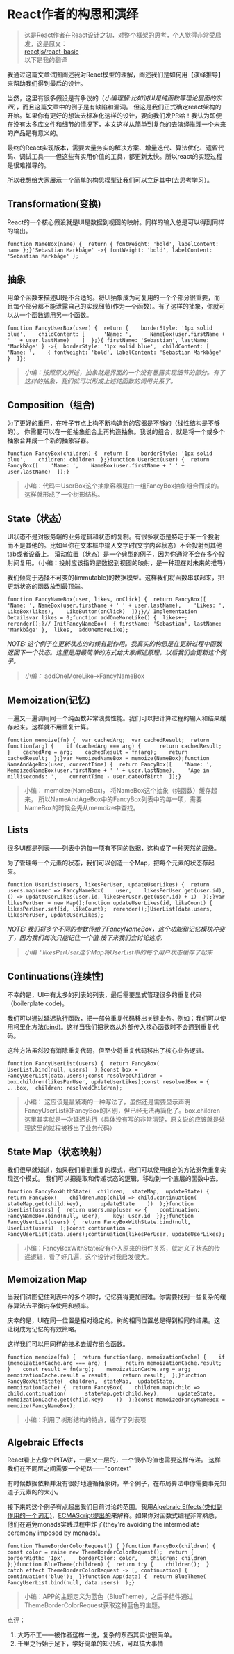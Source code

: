 # React作者的构思和演绎

> 这是React作者在React设计之初，对整个框架的思考，个人觉得非常受启发，这是原文：  
> [reactjs/react-basic](https:https://github.com/reactjs/react-basic/blob/master/README.md)  
> 以下是我的翻译

我通过这篇文章试图阐述我对React模型的理解，阐述我们是如何用【演绎推导】来帮助我们得到最后的设计。

当然，这里有很多假设是有争议的（_小编理解:比如说UI是纯函数等理论层面的东西_），而且这篇文章中的例子是有缺陷和漏洞。 但这是我们正式确定react架构的开始。如果你有更好的想法去标准化这样的设计，要向我们发PR哈！我认为即便在没有太多库文件和细节的情况下，本文这样从简单到复杂的去演绎推理一个未来的产品是有意义的。

最终的React实现版本，需要大量务实的解决方案、增量迭代、算法优化、遗留代码、调试工具——但这些有实用价值的工具，都更新太快。所以react的实现过程是很难推导的。

所以我想给大家展示一个简单的构思模型让我们可以立足其中(去思考学习）。

## Transformation(变换)

React的一个核心假设就是UI是数据到视图的映射。同样的输入总是可以得到同样的输出。

<div>

    function NameBox(name) {  return { fontWeight: 'bold', labelContent: name };}'Sebastian Markbåge' ->{ fontWeight: 'bold', labelContent: 'Sebastian Markbåge' };

</div>

## 抽象

用单个函数来描述UI是不合适的。将UI抽象成为可复用的一个个部分很重要，而且每个部分都不能泄露自己的实现细节(作为一个函数）。有了这样的抽象，你就可以从一个函数调用另一个函数。

<div>

    function FancyUserBox(user) {  return {    borderStyle: '1px solid blue',    childContent: [      'Name: ',      NameBox(user.firstName + ' ' + user.lastName)    ]  };}{ firstName: 'Sebastian', lastName: 'Markbåge' } ->{  borderStyle: '1px solid blue',  childContent: [    'Name: ',    { fontWeight: 'bold', labelContent: 'Sebastian Markbåge' }  ]};

</div>

> _小编：按照原文所述，抽象就是界面的一个没有暴露实现细节的部分。有了这样的抽象，我们就可以形成上述纯函数的调用关系了。_

## Composition（组合)

为了更好的重用，在叶子节点上构不断构造新的容器是不够的（线性结构是不够的）。 你需要可以在一组抽象组合上再构造抽象。我说的组合，就是将一个或多个抽象合并成一个新的抽象容器。

<div>

    function FancyBox(children) {  return {    borderStyle: '1px solid blue',    children: children  };}function UserBox(user) {  return FancyBox([    'Name: ',    NameBox(user.firstName + ' ' + user.lastName)  ]);}

</div>

> 小编：代码中UserBox这个抽象容器是由一组FancyBox抽象组合而成的。这样就形成了一个树形结构。

## State（状态）

UI状态不是对服务端的业务逻辑和状态的复制。有很多状态是特定于某一个投射而不是其他的。比如当你在文本框中输入文字时(文字内容状态）不会投射到其他tab或者设备上。 滚动位置（状态）是一个典型的例子，因为你通常不会在多个投射间复用。（小编：投射应该指的是数据到视图的映射，是一种现在对未来的推导）

我们倾向于选择不可变的(immutable)的数据模型。这样我们将函数串联起来，把更新状态的函数放到最顶端。

<div>

    function FancyNameBox(user, likes, onClick) {  return FancyBox([    'Name: ', NameBox(user.firstName + ' ' + user.lastName),    'Likes: ', LikeBox(likes),    LikeButton(onClick)  ]);}// Implementation Detailsvar likes = 0;function addOneMoreLike() {  likes++;  rerender();}// InitFancyNameBox(  { firstName: 'Sebastian', lastName: 'Markbåge' },  likes,  addOneMoreLike);

</div>

_NOTE: 这个例子在更新状态的时候有副作用。我真实的构思是在更新过程中函数返回下一个状态。这里是用最简单的方式给大家阐述原理，以后我们会更新这个例子。_

> _小编：_ addOneMoreLike->FancyNameBox

## Memoization(记忆)

一遍又一遍调用同一个纯函数非常浪费性能。我们可以把计算过程的输入和结果缓存起来。这样就不用重复计算。

<div>

    function memoize(fn) {  var cachedArg;  var cachedResult;  return function(arg) {    if (cachedArg === arg) {      return cachedResult;    }    cachedArg = arg;    cachedResult = fn(arg);    return cachedResult;  };}var MemoizedNameBox = memoize(NameBox);function NameAndAgeBox(user, currentTime) {  return FancyBox([    'Name: ',    MemoizedNameBox(user.firstName + ' ' + user.lastName),    'Age in milliseconds: ',    currentTime - user.dateOfBirth  ]);}

</div>

> 小编： memoize(NameBox)， 将NameBox这个抽象（纯函数）缓存起来， 所以NameAndAgeBox中的FancyBox列表中的每一项，需要NameBox的时候会先从memoize中查找。

## Lists

很多UI都是列表——列表中的每一项有不同的数据，这构成了一种天然的层级。

为了管理每一个元素的状态，我们可以创造一个Map，把每个元素的状态存起来。

<div>

    function UserList(users, likesPerUser, updateUserLikes) {  return users.map(user => FancyNameBox(    user,    likesPerUser.get(user.id),    () => updateUserLikes(user.id, likesPerUser.get(user.id) + 1)  ));}var likesPerUser = new Map();function updateUserLikes(id, likeCount) {  likesPerUser.set(id, likeCount);  rerender();}UserList(data.users, likesPerUser, updateUserLikes);

</div>

_NOTE: 我们将多个不同的参数传给了FancyNameBox，这个功能和记忆模块冲突了，因为我们每次只能记住一个值.接下来我们会讨论这点._

> _小编：likesPerUser这个Map将UserList中的每个用户状态缓存了起来_

## Continuations(连续性)

不幸的是，UI中有太多的列表的列表，最后需要显式管理很多的重复代码（boilerplate code)。

我们可以通过延迟执行函数，把一部分重复代码移出关键业务。例如：我们可以使用柯里化方法([bind](https:https://developer.mozilla.org/en-US/docs/Web/JavaScript/Reference/Global_Objects/Function/bind))。这样当我们把状态从外部传入核心函数时不会遇到重复代码。

这种方法虽然没有消除重复代码，但至少将重复代码移出了核心业务逻辑。

<div>

    function FancyUserList(users) {  return FancyBox(    UserList.bind(null, users)  );}const box = FancyUserList(data.users);const resolvedChildren = box.children(likesPerUser, updateUserLikes);const resolvedBox = {  ...box,  children: resolvedChildren};

</div>

> 小编： 这应该是最紧凑的一种写法了，虽然还是需要显示声明FancyUserList和FancyBox的区别，但已经无法再简化了。box.children这里其实就是一次延迟执行（具体没有写的非常清楚，原文说的应该就是处理这里的过程被移出了业务代码）

## State Map（状态映射）

我们很早就知道，如果我们看到重复的模式，我们可以使用组合的方法避免重复实现这个模式。 我们可以把提取和传递状态的逻辑，移动到一个底层的函数中去。

<div>

    function FancyBoxWithState(  children,  stateMap,  updateState) {  return FancyBox(    children.map(child => child.continuation(      stateMap.get(child.key),      updateState    ))  );}function UserList(users) {  return users.map(user => {    continuation: FancyNameBox.bind(null, user),    key: user.id  });}function FancyUserList(users) {  return FancyBoxWithState.bind(null,    UserList(users)  );}const continuation = FancyUserList(data.users);continuation(likesPerUser, updateUserLikes);

</div>

> 小编：FancyBoxWithState没有介入原来的组件关系，就定义了状态的传递逻辑，看了好几遍，这个设计对我启发很大。

## Memoization Map

当我们试图记住列表中的多个项时，记忆变得更加困难。你需要找到一些复杂的缓存算法去平衡内存使用和频率。

庆幸的是，UI在同一位置是相对稳定的。树的相同位置总是得到相同的结果。这让树成为记忆的有效策略。

这样我们可以用同样的技术去缓存组合函数。

<div>

    function memoize(fn) {  return function(arg, memoizationCache) {    if (memoizationCache.arg === arg) {      return memoizationCache.result;    }    const result = fn(arg);    memoizationCache.arg = arg;    memoizationCache.result = result;    return result;  };}function FancyBoxWithState(  children,  stateMap,  updateState,  memoizationCache) {  return FancyBox(    children.map(child => child.continuation(      stateMap.get(child.key),      updateState,      memoizationCache.get(child.key)    ))  );}const MemoizedFancyNameBox = memoize(FancyNameBox);

</div>

> 小编：利用了树形结构的特点，缓存了列表项

## Algebraic Effects

React看上去像个PITA饼，一层又一层的，一个很小的值也需要这样传递。 这样我们在不同层之间需要一个短路——"context"

有时候数据依赖并没有很好地遵循抽象树，举个例子，在布局算法中你需要事先知道子元素的的大小。

接下来的这个例子有点超出我们目前讨论的范围。我用[Algebraic Effects(类似副作用的一个词汇)](https:http://math.andrej.com/eff/)，[ECMAScript提出的](https:https://esdiscuss.org/topic/one-shot-delimited-continuations-with-effect-handlers)来解释。如果你对函数式编程非常熟悉，他们在避免monads实践过程中炸了(they're avoiding the intermediate ceremony imposed by monads)。

<div>

    function ThemeBorderColorRequest() { }function FancyBox(children) {  const color = raise new ThemeBorderColorRequest();  return {    borderWidth: '1px',    borderColor: color,    children: children  };}function BlueTheme(children) {  return try {    children();  } catch effect ThemeBorderColorRequest -> [, continuation] {    continuation('blue');  }}function App(data) {  return BlueTheme(    FancyUserList.bind(null, data.users)  );}

</div>

> 小编：APP的主题定义为蓝色（BlueTheme），之后子组件通过ThemeBorderColorRequest获取这种蓝色的主题。

点评：

1.  大巧不工——被作者这样一说，复杂的东西其实也很简单。
2.  千里之行始于足下，学好简单的知识点，可以搞大事情